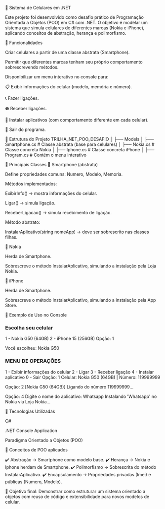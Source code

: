 📱 Sistema de Celulares em .NET

Este projeto foi desenvolvido como desafio prático de Programação Orientada a Objetos (POO) em C# com .NET.
O objetivo é modelar um sistema que simula celulares de diferentes marcas (Nokia e iPhone), aplicando conceitos de abstração, herança e polimorfismo.

🔹 Funcionalidades

Criar celulares a partir de uma classe abstrata (Smartphone).

Permitir que diferentes marcas tenham seu próprio comportamento sobrescrevendo métodos.

Disponibilizar um menu interativo no console para:

📋 Exibir informações do celular (modelo, memória e número).

📞 Fazer ligações.

☎️ Receber ligações.

📲 Instalar aplicativos (com comportamento diferente em cada celular).

🚪 Sair do programa.

🔹 Estrutura do Projeto
TRILHA_NET_POO_DESAFIO
│
├── Models
│   ├── Smartphone.cs   # Classe abstrata (base para celulares)
│   ├── Nokia.cs        # Classe concreta Nokia
│   ├── Iphone.cs       # Classe concreta iPhone
│
├── Program.cs          # Contém o menu interativo

🔹 Principais Classes
🔸 Smartphone (abstrata)

Define propriedades comuns: Numero, Modelo, Memoria.

Métodos implementados:

ExibirInfo() → mostra informações do celular.

Ligar() → simula ligação.

ReceberLigacao() → simula recebimento de ligação.

Método abstrato:

InstalarAplicativo(string nomeApp) → deve ser sobrescrito nas classes filhas.

🔸 Nokia

Herda de Smartphone.

Sobrescreve o método InstalarAplicativo, simulando a instalação pela Loja Nokia.

🔸 iPhone

Herda de Smartphone.

Sobrescreve o método InstalarAplicativo, simulando a instalação pela App Store.

🔹 Exemplo de Uso no Console
### Escolha seu celular ###
1 - Nokia G50 (64GB)
2 - iPhone 15 (256GB)
Opção: 1

Você escolheu: Nokia G50


### MENU DE OPERAÇÕES ###
1 - Exibir informações do celular
2 - Ligar
3 - Receber ligação
4 - Instalar aplicativo
0 - Sair
Opção: 1
Celular: Nokia G50 (64GB) | Número: 119999999

Opção: 2
[Nokia G50 (64GB)] Ligando do número 119999999...

Opção: 4
Digite o nome do aplicativo: Whatsapp
Instalando 'Whatsapp' no Nokia via Loja Nokia...

🔹 Tecnologias Utilizadas

C#

.NET Console Application

Paradigma Orientado a Objetos (POO)

🔹 Conceitos de POO aplicados

✔️ Abstração → Smartphone como modelo base.
✔️ Herança → Nokia e Iphone herdam de Smartphone.
✔️ Polimorfismo → Sobrescrita do método InstalarAplicativo.
✔️ Encapsulamento → Propriedades privadas (Imei) e públicas (Numero, Modelo).

📌 Objetivo final: Demonstrar como estruturar um sistema orientado a objetos com reuso de código e extensibilidade para novos modelos de celular.
